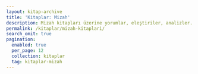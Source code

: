 ```yaml
---
layout: kitap-archive
title: 'Kitaplar: Mizah'
description: Mizah kitapları üzerine yorumlar, eleştiriler, analizler.
permalink: /kitaplar/mizah-kitaplari/
search_omit: true
pagination: 
  enabled: true
  per_page: 12
  collection: kitaplar
  tag: kitaplar-mizah
---
```


